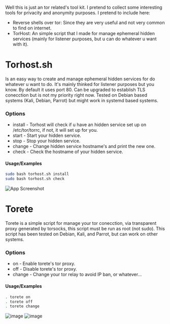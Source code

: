 Well this is just an tor related's tool kit. I pretend to collect some interesting tools for privacity and anonymity purposes.
I pretend to include here:
- Reverse shells over tor: Since they are very useful and not very common to find on internet.
- TorHost: An simple script that I made for manage ephemeral hidden services (mainly for listener purposes, but u can do whatever u want with it).

# Torhost.sh
Is an easy way to create and manage ephemeral hidden services for do whatever u want to do. It's mainly thinked for listener purposes but you know.
By default it uses port 80. Can be upgraded to establish TLS conecction but is not my priority right now. Tested on Debian based systems (Kali, Debian, Parrot) but might work in systemd based systems.

### Options
- install - Torhost will check if u have an hidden service set up on /etc/tor/torrc, if not, it will set up for you.
- start - Start your hidden service.
- stop - Stop your hidden service.
- change - Change hidden service hostname's and print the new one.
- check - Check the hostname of your hidden service.

#### Usage/Examples

```bash
sudo bash torhost.sh install
sudo bash torhost.sh check
```

![App Screenshot](https://user-images.githubusercontent.com/124470922/216985174-c1696384-2a18-41d9-8df8-29ae31043c8c.png)



# Torete
Torete is a simple script for manage your tor conecction, via transparent proxy generated by torsocks, this script must be run as root (not sudo).
This script has been tested on Debian, Kali, and Parrot, but can work on other systems.

### Options
- on - Enable torete's tor proxy.
- off - Disable torete's tor proxy.
- change - Change your tor relay to avoid IP ban, or whatever...

#### Usage/Examples

```bash
. torete on
. torete off
. torete change
```

![image](https://github.com/el10tt/tor-tools/assets/124470922/0255dab8-4761-4435-8d30-8d422d05babc)
![image](https://github.com/el10tt/tor-tools/assets/124470922/e83550bc-ede8-4de2-974a-040e233058da)


